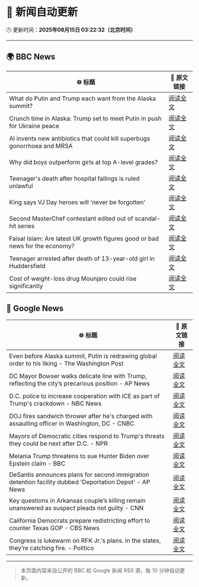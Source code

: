# 🧠 新闻自动更新

🕒 更新时间：**2025年08月15日 03:22:32（北京时间）**

---

## 🌍 BBC News

| 🌐 标题 | 🔗 原文链接 |
|--------|-------------|
| What do Putin and Trump each want from the Alaska summit? | [阅读全文](https://www.bbc.com/news/articles/c776ddjer8no?at_medium=RSS&at_campaign=rss) |
| Crunch time in Alaska: Trump set to meet Putin in push for Ukraine peace | [阅读全文](https://www.bbc.com/news/articles/c9qy1neql8lo?at_medium=RSS&at_campaign=rss) |
| AI invents new antibiotics that could kill superbugs gonorrhoea and MRSA | [阅读全文](https://www.bbc.com/news/articles/cgr94xxye2lo?at_medium=RSS&at_campaign=rss) |
| Why did boys outperform girls at top A-level grades? | [阅读全文](https://www.bbc.com/news/articles/c62707l4lwvo?at_medium=RSS&at_campaign=rss) |
| Teenager's death after hospital failings is ruled unlawful | [阅读全文](https://www.bbc.com/news/articles/c17np9vly51o?at_medium=RSS&at_campaign=rss) |
| King says VJ Day heroes will 'never be forgotten' | [阅读全文](https://www.bbc.com/news/articles/cz93j78ed87o?at_medium=RSS&at_campaign=rss) |
| Second MasterChef contestant edited out of scandal-hit series | [阅读全文](https://www.bbc.com/news/articles/c62n985gp3go?at_medium=RSS&at_campaign=rss) |
| Faisal Islam: Are latest UK growth figures good or bad news for the economy? | [阅读全文](https://www.bbc.com/news/articles/c5yp48jprg8o?at_medium=RSS&at_campaign=rss) |
| Teenager arrested after death of 13-year-old girl in Huddersfield | [阅读全文](https://www.bbc.com/news/articles/cj9w7y1rz4jo?at_medium=RSS&at_campaign=rss) |
| Cost of weight-loss drug Mounjaro could rise significantly | [阅读全文](https://www.bbc.com/news/articles/c5ylppp2vj9o?at_medium=RSS&at_campaign=rss) |

## 📰 Google News

| 🌐 标题 | 🔗 原文链接 |
|--------|-------------|
| Even before Alaska summit, Putin is redrawing global order to his liking - The Washington Post | [阅读全文](https://news.google.com/rss/articles/CBMihwFBVV95cUxQd3BLLTAtY05uZVdSeVpBeHNGT1F5UElnb1RfNE9iNG92a21lcTVCZV9wcnd4STU1MG02Y3llbm5zRzJiYzhjR0tHRXphV2M2MFRNTkhCNGZHUEdpUG9PTG81MlNQOW1adlZrdXBPY0xSX2N0RXhibWlKY1Q4SkJmZG9jV2oyRnc?oc=5) |
| DC Mayor Bowser walks delicate line with Trump, reflecting the city’s precarious position - AP News | [阅读全文](https://news.google.com/rss/articles/CBMipwFBVV95cUxNVVBSMlNOVlpjSEsyTVE0LVVaWEczaGlNc2wwV0JQdXpBWkdjV3lOSnA5NnNvbWZUaUQ3ZXJLVjFqZjNUNXQtS2VQcjc3Z2JrY1lNbmY1d3lWS3FaZFdQVmpXTzZ2R1MzTUJxZElOclU3UUhGU2h0Y3pjSVp5RDVrT3BYWFBlNW1kYUhScDhHdEdFbkVWVy0yUVhPcm5EZnVFTXdVQjhLNA?oc=5) |
| D.C. police to increase cooperation with ICE as part of Trump's crackdown - NBC News | [阅读全文](https://news.google.com/rss/articles/CBMitAFBVV95cUxNakxrOVJTX2JMaHlsNjFNVW9VZFVGdU1NTkQxQXh3RU92ZTE1WU03b2lyU1lvcWNWSG1IY0JhLWJKWGJsMDBjUC14N1BiQzBodzNlNWQyWER2XzBTNkFPbFZpU0tyNjNFYWpqQTFBQWR0UlRSc19EZUx2aFRSRFFKY0c0NVNrNGJ0dTlJTWRDOU9FME5UN2NKVXpwZWU2MDJ0XzB0ZWQxVkRydlMwbFpPWEV4U0XSAVZBVV95cUxOeC04bFlYSmlYeXVzU08tcUdGb1BmVnc1TDJJd1JVUlFaOFZ6ZHRPbjZ3aTZBZ2U3STFaNDlrMnY5QnRyUV9zMGpyWW90djM2OE1mbU5HZw?oc=5) |
| DOJ fires sandwich thrower after he's charged with assaulting officer in Washington, DC - CNBC | [阅读全文](https://news.google.com/rss/articles/CBMif0FVX3lxTE1nWGk0WnlhcFdsbDZRMTZXRjZ6cFZMaGV1aHJtclBpOGtPcUxZS2F4YmhuMFBFWTFkRlV4SXJaQ2JxZ3NQMDg3SlFfR2Y5VXlmYTNJbllBRzZHQkZmWDZuWDFxb1JDUklCenhkRHFOVURPNk1UckRMUFBSelp6THfSAYQBQVVfeXFMTzY1SzNrVEw3dFRzeHJSSzVFN0N4TEg4UVZFNVVkcE5oNXE3NlIwcTJSWDl1UzhYVXdKcHZBQkJsbG5zc0tON2xKdE5PdTlNTGROUExPV3pJRXJWRWk1RnBVV1ZkejRnMzd3U1FQeVZYZURLN3NTNVdnQnVqUXJiRGZnT2tZ?oc=5) |
| Mayors of Democratic cities respond to Trump's threats they could be next after D.C. - NPR | [阅读全文](https://news.google.com/rss/articles/CBMinwFBVV95cUxPZTZGT1ZKUmVtRS10LTRhOHMyUWk3NFRqZ3M2VkRSN1gzOUxXR05FVHhqT3ZjWElHM3QzQlZUSVFiV19Xb1hvNFNwRmxKQjhGa2FnLUo0N0QxdkFLZGNhcDNMUGpYR2tDSlpBOWF4UW1YSkhEUUc2a2FiRzQ4SnBkc3VYYUd4SzU0WmxmeXNNX2tqVDBVSXlzelZKNmttQlU?oc=5) |
| Melania Trump threatens to sue Hunter Biden over Epstein claim - BBC | [阅读全文](https://news.google.com/rss/articles/CBMiWkFVX3lxTE4yaDRiMGhrOFhNQ1VzWG9aY2tZSFd2NTUyNVJVUnpXOHN3RUxCbHBHV2xvOHBUb08zNndHbG5fQWNhV1R6bnV5bEJQcDQ4ZHpiSW51WVJkSWU2QdIBX0FVX3lxTFBXVGFLT2YwX0tYZ2ZrMnFHaDJzakNrdEh0RFVzQzRDV055dzVRNFVTN2s4aFV0eHpjLVYxQm9PcEk1OTg0aGFGa1QzbERKRmhnMGhhUUdnaEplNUtJaGxr?oc=5) |
| DeSantis announces plans for second immigration detention facility dubbed 'Deportation Depot' - AP News | [阅读全文](https://news.google.com/rss/articles/CBMiqAFBVV95cUxPcVdKVE5McjZIbGNaeFk2bU1SQVFvZTlRampNb3ZRMEZ1bk1zOFdTaUkweDRPMFFNNDY5bzRYZWZRVnZLUmVFaFVjaTNPa2c2RHBnUlFHTHl1My1Majk5MXo3ZXF0WVZQV1B2N1cybFRsV3dJSkhFb3BBVG5KMWJlVDh6N19OYzVXUXMtUXhWMnJOLTJTcWZDeTNEb0xDOHpKWWtEQ1c5d2I?oc=5) |
| Key questions in Arkansas couple’s killing remain unanswered as suspect pleads not guilty - CNN | [阅读全文](https://news.google.com/rss/articles/CBMiggFBVV95cUxObFB1N0pMQWpvcEVQMDBuZFdlR0Q5a1JCa1RHS293X1czWnhFdk4xU3dGQkFwNEltTkZldjB2OEdSTXltSlJ4QkFYX1NMY3BMLTlkbERncldWdnlLQmRBSnVZbGFaU3FiTWhvTHBUaVBIQWFNY2llU0hBZWVJU1M1bS1n0gGHAUFVX3lxTE9FUkJFajRpZ0RVVWcwM0VMUmN3cDlQZ1h2cW5QNTQ2d0pDNUZPYU5Ua0ZxTG5lTmJyLXRtdmFnQ3NCVHd1VUlyejRQdmpDZG5mRmVqa2VUbVhVTWJuYk9iODFYWEJCSHU5X3pBV3cxMnA1c1ZhTDBiNUJTcW1NaUpCN1dTMGlnMA?oc=5) |
| California Democrats prepare redistricting effort to counter Texas GOP - CBS News | [阅读全文](https://news.google.com/rss/articles/CBMikAFBVV95cUxPZG9RNWZjdDA1VXc0ZUluZTI2R2o5SGNNdk96enlQeGg2X3h4SDh1a1FDNERGZjJnZnZ6d05BUlU1VXE0dTJRYURMc0ttZWdoTWZ5NWVneGxxMWtlU2RtT0FhelZWUl9TVU16VXV1RHFmODJYdFBLa01IbU5yajgwWTlaVkxqWXJhQndzZ1k5aTjSAZYBQVVfeXFMT0tONUpJUTJtaDFkcnczNzlVc1BRU2xHWUkzNTNOSEo5YTVWbEMzaXlWTDNkUDM2QkpMRDhrdXlOcU1HYTc0WXJIM1FMRjVqRzFiN3R4QkJfNmltaGN5ZVVUZm5XWUZya3JjUXlxeEpUT3YtOFQ2czVYNm1ScGRRdkhlS0M3NlY0MDBZS2w3M0RJTHY4c013?oc=5) |
| Congress is lukewarm on RFK Jr.’s plans. In the states, they’re catching fire. - Politico | [阅读全文](https://news.google.com/rss/articles/CBMie0FVX3lxTE9zQnVUd0FCR2dXZGFiNzhqOHp5ZGFIY2t0VUdvQXg5VTRGaHNWZC00QjJXanhWZ1lSdXpaZDMwa2dVbmFqRVNacjNQdjV6MFhLb1ZmOU5hb19kNTFBSU9NcnZIOGdYNkQ2djhHU3NhcV9kaEhVb01aQlNBaw?oc=5) |

---
> 本页面内容来自公开的 BBC 和 Google 新闻 RSS 源，每 10 分钟自动更新。